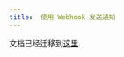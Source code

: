 ```yaml
---
title:  使用 Webhook 发送通知
---
```


文档已经迁移到[这里](../../end-user/workflow/built-in-workflow-defs#notification).